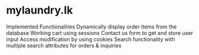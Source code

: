 # mylaundry.lk
Implemented Functionalities 
Dynamically display order items from the database 
Working cart using sessions 
Contact us form to get and store user input
Access modification by using cookies 
Search functionality with multiple search attributes for orders & inquiries
